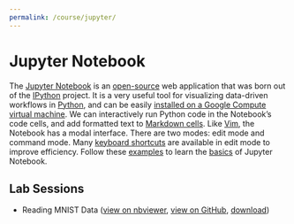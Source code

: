 ```yaml
---
permalink: /course/jupyter/
---
```

# Jupyter Notebook

The [Jupyter Notebook](http://jupyter.org/) is an [open-source](https://github.com/jupyter/notebook) web application that was born out of the [IPython](https://ipython.org/) project. It is a very useful tool for visualizing data-driven workflows in [Python](http://realai.org/course/python/), and can be easily [installed on a Google Compute virtual machine](http://realai.org/course/GCE/jupyter/). We can interactively run Python code in the Notebook’s code cells, and add formatted text to [Markdown cells](http://jupyter-notebook.readthedocs.io/en/latest/examples/Notebook/Working%20With%20Markdown%20Cells.html). Like [Vim](http://realai.org/course/tools/vim/), the Notebook has a modal interface. There are two modes: edit mode and command mode. Many [keyboard shortcuts](http://jupyter-notebook.readthedocs.io/en/latest/examples/Notebook/Notebook%20Basics.html#Keyboard-Navigation) are available in edit mode to improve efficiency. Follow these [examples](http://jupyter-notebook.readthedocs.io/en/latest/examples/Notebook/examples_index.html) to learn the [basics](http://jupyter-notebook.readthedocs.io/en/latest/examples/Notebook/Notebook%20Basics.html) of Jupyter Notebook.

## Lab Sessions

* Reading MNIST Data ([view on nbviewer](http://nbviewer.jupyter.org/url/realai.org/course/jupyter/reading-MNIST-data.ipynb), [view on GitHub](https://github.com/real-ai/realai.org/blob/master/course/jupyter/reading-MNIST-data.ipynb), [download](http://realai.org/course/jupyter/reading-MNIST-data.ipynb))

